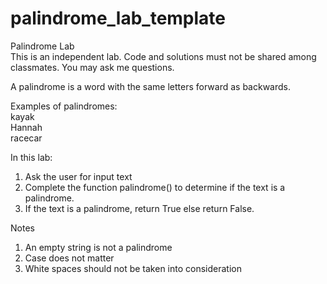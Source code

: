 # palindrome_lab_template
Palindrome Lab  
This is an independent lab. Code and solutions must not be shared among classmates. You may ask me questions.

A palindrome is a word with the same letters forward as backwards. 

Examples of palindromes:  
kayak  
Hannah  
racecar

In this lab:
1. Ask the user for input text
2. Complete the function palindrome() to determine if the text is a palindrome.
3. If the text is a palindrome, return True else return False.

Notes
1. An empty string is not a palindrome
2. Case does not matter
3. White spaces should not be taken into consideration


